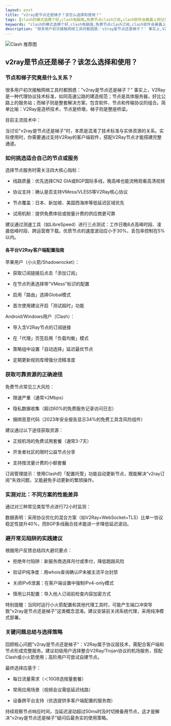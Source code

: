 ```yaml
---
layout: post
title: "v2ray是节点还是梯子？该怎么选择和使用？"
tags: [clash的模式选哪个好,clash电脑端,免费节点clash订阅,clash软件会暴露上网记录吗,免费节点每天更新]
keywords: "clash的模式选哪个好,clash电脑端,免费节点clash订阅,clash软件会暴露上网记录吗,免费节点每天更新"
description: "很多用户初次接触网络工具时都困惑:'v2ray是节点还是梯子？' 事实上,V2Ray是一种代理协议技术标准,如同高速公路的建造规范；节点是具体服务器,好比公路上的服务站；而梯子则是整套解决方案,包含软件、节点和传输协议的组合。简单比喻:V2Ray是造桥技术,节点是桥墩,梯子则是整座桥梁。"
---
```


![Clash 推荐图](https://clashjd.github.io/assets/img/tiktok机场推荐.png)

## v2ray是节点还是梯子？该怎么选择和使用？

### 节点和梯子究竟是什么关系？

很多用户初次接触网络工具时都困惑："v2ray是节点还是梯子？" 事实上，V2Ray是一种代理协议技术标准，如同高速公路的建造规范；节点是具体服务器，好比公路上的服务站；而梯子则是整套解决方案，包含软件、节点和传输协议的组合。简单比喻：V2Ray是造桥技术，节点是桥墩，梯子则是整座桥梁。

目前主流技术中：

当讨论"v2ray是节点还是梯子"时，本质是混淆了技术标准与实体资源的关系。实际使用时，你需要通过支持V2Ray的客户端软件，搭配V2Ray节点才能搭建完整通道。

### 如何挑选适合自己的节点或服务

选择节点服务时需关注四大核心指标：

- 线路质量：优先选择CN2 GIA或BGP国际多线，晚高峰也能流畅观看高清视频

- 协议支持：确认是否支持VMess/VLESS等V2Ray核心协议

- 节点覆盖：日本、新加坡、美国西海岸等低延迟区域优先

- 试用机制：提供免费体验或按量计费的供应商更可靠

建议通过测速工具（如LibreSpeed）进行三点测试：工作日晚8点高峰时段、凌晨低峰时段、跨运营商下载。优质节点的速度波动应小于30%，丢包率控制在5%以内。

#### 各平台V2Ray客户端配置指南

苹果用户（小火箭/Shadowrocket）：

- 获取订阅链接后点击「添加订阅」

- 在节点列表选择带"VMess"标识的配置

- 启用「路由」选择Global模式

- 首次使用建议开启「测试超时」功能

Android/Windows用户（Clash）：

- 导入含V2Ray节点的订阅链接

- 在「代理」页签启用「负载均衡」模式

- 策略组中设置「自动选择」延迟最优节点

- 定期更新规则库增强分流精准度

### 获取可靠资源的正确途径

免费节点常见三大风险：

- 限速严重（通常≤2Mbps）

- 隐私数据收集（超过60%的免费服务记录访问日志）

- 捆绑恶意代码（2023年安全报告显示34%的免费工具含风险组件）

建议通过以下途径获取资源：

- 正规机场的免费试用套餐（通常3-7天）

- 开发者社区的限时公益节点分享

- 支持按流量计费的小额套餐

订阅管理提示：使用Clash的「配置托管」功能自动更新节点，既能解决"v2ray订阅"失效问题，又能避免手动更新的繁琐操作。

### 实测对比：不同方案的性能差异

通过对三种常见类型节点进行72小时监测：

数据表明：采用协议优化的混合方案（如V2Ray+WebSocket+TLS）比单一协议稳定性提升40%，而BGP多线融合技术能进一步降低延迟波动。

### 避开常见陷阱的实践建议

根据用户反馈总结四大避坑要点：

- 拒绝年付陷阱：新服务商选择月付或季付，降低跑路风险

- 验证IP纯净度：用whois查询确认IP未被主流平台封禁

- 关闭IPv6泄漏：在客户端设置中强制IPv4-only模式

- 慎用公共配置：导入他人订阅前检查内容加密方式

特别提醒：当同时运行小火箭配置和其他代理工具时，可能产生端口冲突导致"v2ray是节点还是梯子"这类概念混淆。建议安装前关闭系统代理，采用纯净模式部署。

### 关键问题总结与选择策略

回顾核心问题"v2ray是节点还是梯子"：V2Ray属于协议层技术，需配合客户端和节点形成完整服务。建议初级用户选择整合V2Ray/Trojan协议的机场服务，搭配Clash或小火箭使用；高阶用户可尝试自建节点。

最终选择应基于：

- 每日流量需求（＜10GB选按量套餐）

- 常用应用场景（视频会议需低延迟线路）

- 设备跨平台支持（优选提供多客户端配置的服务商）

持续观察节点响应时间，当延迟波动超过50ms时及时切换备用节点，这才是解决"v2ray是节点还是梯子"疑问后最务实的使用策略。